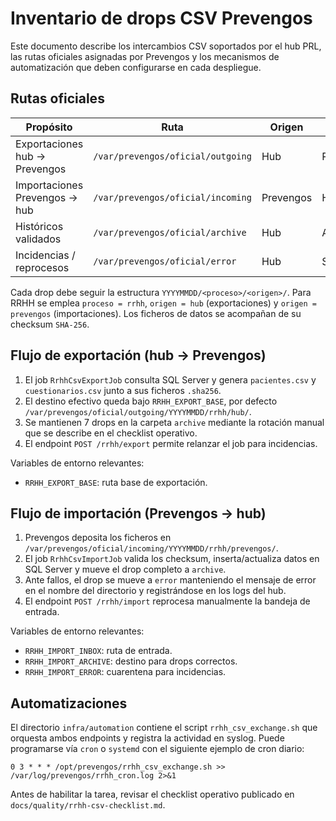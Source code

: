 # Inventario de drops CSV Prevengos

Este documento describe los intercambios CSV soportados por el hub PRL, las
rutas oficiales asignadas por Prevengos y los mecanismos de automatización
que deben configurarse en cada despliegue.

## Rutas oficiales

| Propósito                      | Ruta                                   | Origen | Destino |
|--------------------------------|----------------------------------------|--------|---------|
| Exportaciones hub → Prevengos  | `/var/prevengos/oficial/outgoing`      | Hub    | Prevengos |
| Importaciones Prevengos → hub  | `/var/prevengos/oficial/incoming`      | Prevengos | Hub |
| Históricos validados           | `/var/prevengos/oficial/archive`       | Hub    | Auditoría |
| Incidencias / reprocesos       | `/var/prevengos/oficial/error`         | Hub    | Soporte |

Cada drop debe seguir la estructura `YYYYMMDD/<proceso>/<origen>/`. Para RRHH
se emplea `proceso = rrhh`, `origen = hub` (exportaciones) y `origen = prevengos`
(importaciones). Los ficheros de datos se acompañan de su checksum `SHA-256`.

## Flujo de exportación (hub → Prevengos)

1. El job `RrhhCsvExportJob` consulta SQL Server y genera `pacientes.csv` y
   `cuestionarios.csv` junto a sus ficheros `.sha256`.
2. El destino efectivo queda bajo `RRHH_EXPORT_BASE`, por defecto
   `/var/prevengos/oficial/outgoing/YYYYMMDD/rrhh/hub/`.
3. Se mantienen 7 drops en la carpeta `archive` mediante la rotación manual que
   se describe en el checklist operativo.
4. El endpoint `POST /rrhh/export` permite relanzar el job para incidencias.

Variables de entorno relevantes:

- `RRHH_EXPORT_BASE`: ruta base de exportación.

## Flujo de importación (Prevengos → hub)

1. Prevengos deposita los ficheros en
   `/var/prevengos/oficial/incoming/YYYYMMDD/rrhh/prevengos/`.
2. El job `RrhhCsvImportJob` valida los checksum, inserta/actualiza datos en
   SQL Server y mueve el drop completo a `archive`.
3. Ante fallos, el drop se mueve a `error` manteniendo el mensaje de error en el
   nombre del directorio y registrándose en los logs del hub.
4. El endpoint `POST /rrhh/import` reprocesa manualmente la bandeja de entrada.

Variables de entorno relevantes:

- `RRHH_IMPORT_INBOX`: ruta de entrada.
- `RRHH_IMPORT_ARCHIVE`: destino para drops correctos.
- `RRHH_IMPORT_ERROR`: cuarentena para incidencias.

## Automatizaciones

El directorio `infra/automation` contiene el script `rrhh_csv_exchange.sh` que
orquesta ambos endpoints y registra la actividad en syslog. Puede programarse
vía `cron` o `systemd` con el siguiente ejemplo de cron diario:

```
0 3 * * * /opt/prevengos/rrhh_csv_exchange.sh >> /var/log/prevengos/rrhh_cron.log 2>&1
```

Antes de habilitar la tarea, revisar el checklist operativo publicado en
`docs/quality/rrhh-csv-checklist.md`.
